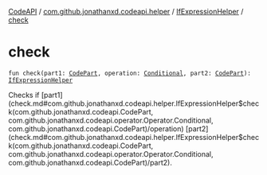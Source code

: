 [CodeAPI](../../index.md) / [com.github.jonathanxd.codeapi.helper](../index.md) / [IfExpressionHelper](index.md) / [check](.)

# check

`fun check(part1: `[`CodePart`](../../com.github.jonathanxd.codeapi/-code-part/index.md)`, operation: `[`Conditional`](../../com.github.jonathanxd.codeapi.operator/-operator/-conditional/index.md)`, part2: `[`CodePart`](../../com.github.jonathanxd.codeapi/-code-part/index.md)`): `[`IfExpressionHelper`](index.md)

Checks if [part1](check.md#com.github.jonathanxd.codeapi.helper.IfExpressionHelper$check(com.github.jonathanxd.codeapi.CodePart, com.github.jonathanxd.codeapi.operator.Operator.Conditional, com.github.jonathanxd.codeapi.CodePart)/operation) [part2](check.md#com.github.jonathanxd.codeapi.helper.IfExpressionHelper$check(com.github.jonathanxd.codeapi.CodePart, com.github.jonathanxd.codeapi.operator.Operator.Conditional, com.github.jonathanxd.codeapi.CodePart)/part2).

